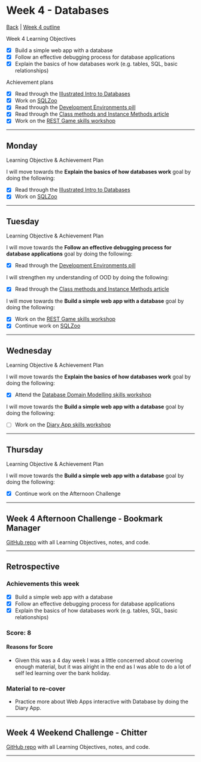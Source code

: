 # Week 4 - Databases

[Back](README.md) | [Week 4 outline](https://github.com/makersacademy/course/blob/master/week_outlines.md#week-4)

Week 4 Learning Objectives

- [x] Build a simple web app with a database
- [x] Follow an effective debugging process for database applications
- [x] Explain the basics of how databases work (e.g. tables, SQL, basic relationships)

Achievement plans

- [x] Read through the [Illustrated Intro to Databases]
- [x] Work on [SQLZoo]
- [x] Read through the [Development Environments pill]
- [x] Read through the [Class methods and Instance Methods article]
- [x] Work on the [REST Game skills workshop]

---

## Monday

Learning Objective & Achievement Plan

I will move towards the **Explain the basics of how databases work** goal by doing the following:

- [x] Read through the [Illustrated Intro to Databases]
- [x] Work on [SQLZoo]

---

## Tuesday

Learning Objective & Achievement Plan

I will move towards the **Follow an effective debugging process for database applications** goal by doing the following:

- [x] Read through the [Development Environments pill]

I will strengthen my understanding of OOD by doing the following:

- [x] Read through the [Class methods and Instance Methods article]

I will move towards the **Build a simple web app with a database** goal by doing the following:

- [x] Work on the [REST Game skills workshop]
- [x] Continue work on [SQLZoo]

---

## Wednesday

Learning Objective & Achievement Plan

I will move towards the **Explain the basics of how databases work** goal by doing the following:

- [x] Attend the [Database Domain Modelling skills workshop]

I will move towards the **Build a simple web app with a database** goal by doing the following:

- [ ] Work on the [Diary App skills workshop]

---

## Thursday

Learning Objective & Achievement Plan

I will move towards the **Build a simple web app with a database** goal by doing the following:

- [x] Continue work on the Afternoon Challenge

---

## Week 4 Afternoon Challenge - Bookmark Manager

[GitHub repo](https://github.com/hturnbull93/bookmark-manager) with all Learning Objectives, notes, and code.

---

## Retrospective

### Achievements this week

- [x] Build a simple web app with a database
- [x] Follow an effective debugging process for database applications
- [x] Explain the basics of how databases work (e.g. tables, SQL, basic relationships)

### Score: 8

#### Reasons for Score

- Given this was a 4 day week I was a little concerned about covering enough material, but it was alright in the end as I was able to do a lot of self led learning over the bank holiday.

### Material to re-cover

- Practice more about Web Apps interactive with Database by doing the Diary App.

---

## Week 4 Weekend Challenge - Chitter

[GitHub repo](https://github.com/hturnbull93/chitter-challenge) with all Learning Objectives, notes, and code.

---

<!-- Links -->

<!-- From Week 1 -->

[First day intro]: Intro_first_day.md
[TDD process skills workshop]: ../skills_workshops/TDD_process.md
[Debugging skills workshop]: ../skills_workshops/debugging.md
[Mocking skills workshop]: ../skills_workshops/mocking.md
[Test Driving practical]: ../skills_workshops/test_driving_practice.md

<!-- From week 2 -->

[Code Review skills workshop]: ../skills_workshops/code_review.md
[Process Review workshop]: ../process_workshop.md
[Domain Modelling skills workshop]: ../skills_workshops/domain_modelling.md
[Feedback skills workshop]: ../skills_workshops/feedback.md
[Mocking with RSpec practical]: ../skills_workshops/mocking_with_rspec.md
[Refactoring skills workshop]: ../skills_workshops/refactoring.md
[Concretes and Abstracts skills workshop]: ../skills_workshops/concretes_and_abstracts.md
[Delegation skills workshop]: ../skills_workshops/delegation.md

<!-- From week 3 -->

[Servers 1 skills workshop]: ../skills_workshops/servers_1.md
[Servers 2 skills workshop]: ../skills_workshops/servers_2.md
[Clients 1 skills workshop]: ../skills_workshops/clients_1.md
[Process modelling skills workshop]: ../skills_workshops/http_modelling.md
[Birthday Greeter App skills workshop]: ../skills_workshops/birthday_greeter_app.md
[Empathy EQ workshop]: ../skills_workshops/empathy.md
[Debugging 2 skills workshop]: ../skills_workshops/debugging_2.md
[Debugging a Rack App skills workshop]: ../skills_workshops/debugging_a_rack_app.md

<!-- New in Week 4 -->

[Illustrated Intro to Databases]: https://illustrated.dev/databases
[SQLZoo]: ../skills_workshops/sqlzoo.md
[Development Environments pill]: https://github.com/makersacademy/course/blob/master/pills/development_environments.md
[Class methods and Instance Methods article]: https://hackmd.io/sOCjb8IcSIaPvT54SXBb3Q
[REST Game skills workshop]: ../skills_workshops/REST_game.md
[Database Domain Modelling skills workshop]: ../skills-workshops/database_domain_modelling.md
[Diary App skills workshop]: ../skills-workshops/diary_app.md
